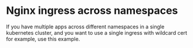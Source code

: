 # Nginx ingress across namespaces

If you have multiple apps across different namespaces in a single kubernetes cluster, and you
want to use a single ingress with wildcard cert for example, use this example.

